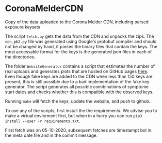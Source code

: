 # CoronaMelderCDN
Copy of the data uploaded to the Corona Melder CDN, including parsed exposure keysets

The script `fetch.py` gets the data from the CDN and unpacks the zips.
The `cdn_pb2.py` file was generated using Google's protobuf compiler and should not be changed by hand, it parses the binary files that contain the keys.
The most accessable format for the keys is the generated json files in each of the directories.

The folder `WebsiteGenerator` contains a script that estimates the number of real uploads and generates plots that are hosted on GitHub pages [here](https://jorants.github.io/CoronaMelderCDN/). Even though fake keys are added to the CDN when less than 150 keys are present, this is still possible due to a bad implementation of the fake key generator. The script generates all possible comibinations of symptome start dates and checks whether this is compatible with the observed keys.

Running `make` will fetch the keys, update the website, and push to github.

To use any of the scripts, first install the the requirements. We advise you to make a virtual enviorment first, but when in a hurry you can run `pip3 install --user -r requirements.txt`.

First fetch was on 05-10-2020, subsequent fetches are timestampt bot in the meta date file and in the commit message.
